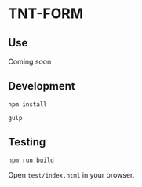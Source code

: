 # TNT-FORM

## Use

Coming soon

## Development

```ssh
npm install
```

```ssh
gulp
```

## Testing

```ssh
npm run build
```

Open `test/index.html` in your browser.